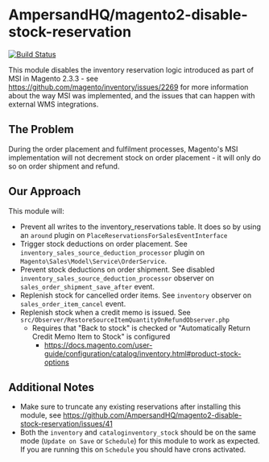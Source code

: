 # AmpersandHQ/magento2-disable-stock-reservation

[![Build Status](https://app.travis-ci.com/AmpersandHQ/magento2-disable-stock-reservation.svg?branch=master)](https://app.travis-ci.com/AmpersandHQ/magento2-disable-stock-reservation)

This module disables the inventory reservation logic introduced as part of MSI in Magento 2.3.3 - see 
https://github.com/magento/inventory/issues/2269 for more information about the way MSI was implemented, and the issues
that can happen with external WMS integrations.

## The Problem

During the order placement and fulfilment processes, Magento's MSI implementation will not decrement stock on order 
placement - it will only do so on order shipment and refund.

## Our Approach

This module will:

* Prevent all writes to the inventory_reservations table. It does so by using an `around` plugin on `PlaceReservationsForSalesEventInterface`
* Trigger stock deductions on order placement. See `inventory_sales_source_deduction_processor` plugin on `Magento\Sales\Model\Service\OrderService`.
* Prevent stock deductions on order shipment. See disabled `inventory_sales_source_deduction_processor` observer on `sales_order_shipment_save_after` event.
* Replenish stock for cancelled order items. See `inventory` observer on `sales_order_item_cancel` event.
* Replenish stock when a credit memo is issued. See `src/Observer/RestoreSourceItemQuantityOnRefundObserver.php`
  * Requires that "Back to stock" is checked or "Automatically Return Credit Memo Item to Stock" is configured
    * https://docs.magento.com/user-guide/configuration/catalog/inventory.html#product-stock-options

## Additional Notes

* Make sure to truncate any existing reservations after installing this module, see https://github.com/AmpersandHQ/magento2-disable-stock-reservation/issues/41
* Both the `inventory` and `cataloginventory_stock` should be on the same mode (`Update on Save` or `Schedule`) for this module to work as expected. If you are running this on `Schedule` you should have crons activated.

